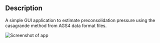 ## Description

A simple GUI application to estimate preconsolidation pressure using the casagrande method from AGS4 data format files.

![Screenshot of app](/preconsol-gui/assets/media/screen_capture.png?raw=true "Screenshot of app")